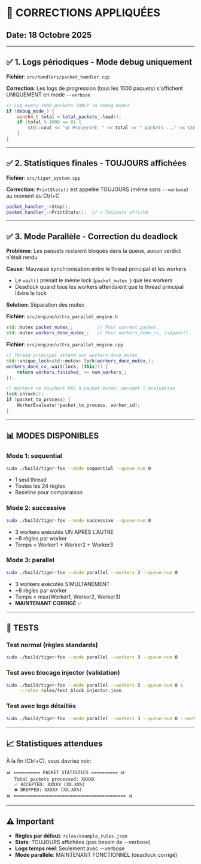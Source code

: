 # 🔧 CORRECTIONS APPLIQUÉES

## Date: 18 Octobre 2025

---

## ✅ 1. Logs périodiques - Mode debug uniquement

**Fichier**: `src/handlers/packet_handler.cpp`

**Correction**: Les logs de progression (tous les 1000 paquets) s'affichent UNIQUEMENT en mode `--verbose`

```cpp
// Log every 1000 packets (ONLY in debug mode)
if (debug_mode_) {
    uint64_t total = total_packets_.load();
    if (total % 1000 == 0) {
        std::cout << "📊 Processed: " << total << " packets ..." << std::endl;
    }
}
```

---

## ✅ 2. Statistiques finales - TOUJOURS affichées

**Fichier**: `src/tiger_system.cpp`

**Correction**: `PrintStats()` est appelée TOUJOURS (même sans `--verbose`) au moment du Ctrl+C

```cpp
packet_handler_->Stop();
packet_handler_->PrintStats();  // ← Toujours affiché
```

---

## ✅ 3. Mode Parallèle - Correction du deadlock

**Problème**: Les paquets restaient bloqués dans la queue, aucun verdict n'était rendu

**Cause**: Mauvaise synchronisation entre le thread principal et les workers
- Le `wait()` prenait le même lock (`packet_mutex_`) que les workers
- Deadlock quand tous les workers attendaient que le thread principal libère le lock

**Solution**: Séparation des mutex

**Fichier**: `src/engine/ultra_parallel_engine.h`
```cpp
std::mutex packet_mutex_;         // Pour current_packet_
std::mutex workers_done_mutex_;   // Pour workers_done_cv_ (séparé!)
```

**Fichier**: `src/engine/ultra_parallel_engine.cpp`
```cpp
// Thread principal attend sur workers_done_mutex_
std::unique_lock<std::mutex> lock(workers_done_mutex_);
workers_done_cv_.wait(lock, [this]() {
    return workers_finished_ == num_workers_;
});

// Workers ne touchent PAS à packet_mutex_ pendant l'évaluation
lock.unlock();
if (packet_to_process) {
    WorkerEvaluate(*packet_to_process, worker_id);
}
```

---

## 📊 MODES DISPONIBLES

### Mode 1: **sequential**
```bash
sudo ./build/tiger-fox --mode sequential --queue-num 0
```
- 1 seul thread
- Toutes les 24 règles
- Baseline pour comparaison

### Mode 2: **successive**  
```bash
sudo ./build/tiger-fox --mode successive --queue-num 0
```
- 3 workers exécutés UN APRÈS L'AUTRE
- ~8 règles par worker
- Temps = Worker1 + Worker2 + Worker3

### Mode 3: **parallel**
```bash
sudo ./build/tiger-fox --mode parallel --workers 3 --queue-num 0
```
- 3 workers exécutés SIMULTANÉMENT
- ~8 règles par worker
- Temps = max(Worker1, Worker2, Worker3)
- **MAINTENANT CORRIGÉ** ✅

---

## 🧪 TESTS

### Test normal (règles standards)
```bash
sudo ./build/tiger-fox --mode parallel --workers 3 --queue-num 0
```

### Test avec blocage injector (validation)
```bash
sudo ./build/tiger-fox --mode parallel --workers 3 --queue-num 0 \
     --rules rules/test_block_injector.json
```

### Test avec logs détaillés
```bash
sudo ./build/tiger-fox --mode parallel --workers 3 --queue-num 0 --verbose
```

---

## 📈 Statistiques attendues

À la fin (Ctrl+C), vous devriez voir:
```
📊 ========== PACKET STATISTICS ========== 📊
   Total packets processed: XXXXX
   ✅ ACCEPTED: XXXXX (XX.XX%)
   ❌ DROPPED: XXXXX (XX.XX%)
📊 ========================================== 📊
```

---

## ⚠️ Important

- **Règles par défaut**: `rules/example_rules.json`
- **Stats**: TOUJOURS affichées (pas besoin de --verbose)
- **Logs temps réel**: Seulement avec --verbose
- **Mode parallèle**: MAINTENANT FONCTIONNEL (deadlock corrigé)
